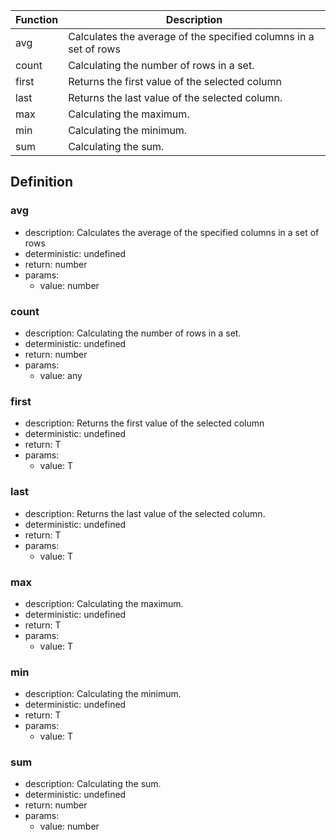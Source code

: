 |Function    |Description                                   |
|------------|----------------------------------------------|
|avg|Calculates the average of the specified columns in a set of rows|
|count|Calculating the number of rows in a set.|
|first|Returns the first value of the selected column|
|last|Returns the last value of the selected column.|
|max|Calculating the maximum.|
|min|Calculating the minimum.|
|sum|Calculating the sum.|

## Definition

### avg

- description: Calculates the average of the specified columns in a set of rows
- deterministic: undefined
- return: number
- params:
	- value: number

### count

- description: Calculating the number of rows in a set.
- deterministic: undefined
- return: number
- params:
	- value: any

### first

- description: Returns the first value of the selected column
- deterministic: undefined
- return: T
- params:
	- value: T

### last

- description: Returns the last value of the selected column.
- deterministic: undefined
- return: T
- params:
	- value: T

### max

- description: Calculating the maximum.
- deterministic: undefined
- return: T
- params:
	- value: T

### min

- description: Calculating the minimum.
- deterministic: undefined
- return: T
- params:
	- value: T

### sum

- description: Calculating the sum.
- deterministic: undefined
- return: number
- params:
	- value: number
